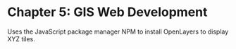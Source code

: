 # Chapter 5: GIS Web Development

Uses the JavaScript package manager NPM to install OpenLayers to display XYZ tiles.
